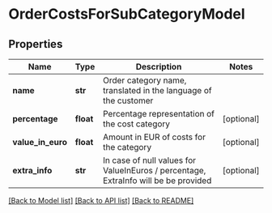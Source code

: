 # OrderCostsForSubCategoryModel

## Properties
Name | Type | Description | Notes
------------ | ------------- | ------------- | -------------
**name** | **str** | Order category name, translated in the language of the customer | 
**percentage** | **float** | Percentage representation of the cost category | [optional] 
**value_in_euro** | **float** | Amount in EUR of costs for the category | [optional] 
**extra_info** | **str** | In case of null values for ValueInEuros / percentage, ExtraInfo will be be provided | [optional] 

[[Back to Model list]](../README.md#documentation-for-models) [[Back to API list]](../README.md#documentation-for-api-endpoints) [[Back to README]](../README.md)


